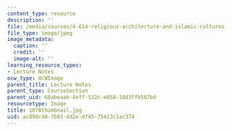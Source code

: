 ```yaml
---
content_type: resource
description: ''
file: /media/courses/4-614-religious-architecture-and-islamic-cultures-fall-2002/ac898c4076034d2edf4575413c1ac374_1078thumbnail.jpg
file_type: image/jpeg
image_metadata:
  caption: ''
  credit: ''
  image-alt: ''
learning_resource_types:
- Lecture Notes
ocw_type: OCWImage
parent_title: Lecture Notes
parent_type: CourseSection
parent_uid: 68abeaab-4eff-532c-e858-18d3ffb567bd
resourcetype: Image
title: 1078thumbnail.jpg
uid: ac898c40-7603-4d2e-df45-75413c1ac374
---
```

